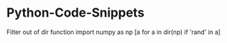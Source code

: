 # Python-Code-Snippets

Filter out of dir function
import numpy as np
[a for a in dir(np) if 'rand' in a]
